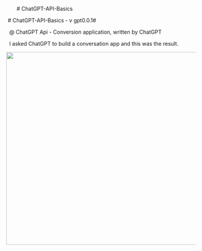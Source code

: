 

&nbsp;&nbsp;&nbsp;&nbsp;&nbsp;&nbsp;  # ChatGPT-API-Basics

&nbsp;# ChatGPT-API-Basics - v gpt0.0.1#

&nbsp; @ ChatGPT Api - Conversion application, written by ChatGPT




&nbsp;&nbsp;I asked ChatGPT to build a conversation app and this was the result. 

<img src="https://images.pexels.com/photos/2007647/pexels-photo-2007647.jpeg?auto=compress&cs=tinysrgb&w=1260&h=750&dpr=2" height="512 " width="512"/>
